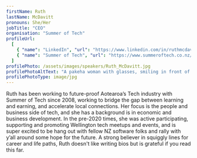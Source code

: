 ```yaml
---
firstName: Ruth
lastName: McDavitt
pronouns: She/Her
jobTitle: "CEO"
organisation: "Summer of Tech"
profileUrl:
  [
    { "name": "LinkedIn", "url": "https://www.linkedin.com/in/ruthmcdavitt/" },
    { "name": "Summer of Tech", "url": "https://www.summeroftech.co.nz/" },
  ]
profilePhoto: /assets/images/speakers/Ruth_McDavitt.jpg
profilePhotoAltText: "A pakeha woman with glasses, smiling in front of a red Summer of Tech banner"
profilePhotoType: image/jpg
---
```


Ruth has been working to future-proof Aotearoa’s Tech industry with Summer of Tech since 2008, working to bridge the gap between learning and earning, and accelerate local connections. Her focus is the people and business side of tech, and she has a background is in economic and business development. In the pre-2020 times, she was active participating, supporting and promoting Wellington tech meetups and events, and is super excited to be hang out with fellow NZ software folks and rally with y’all around some hope for the future. A strong believer in squiggly lines for career and life paths, Ruth doesn't like writing bios but is grateful if you read this far.
